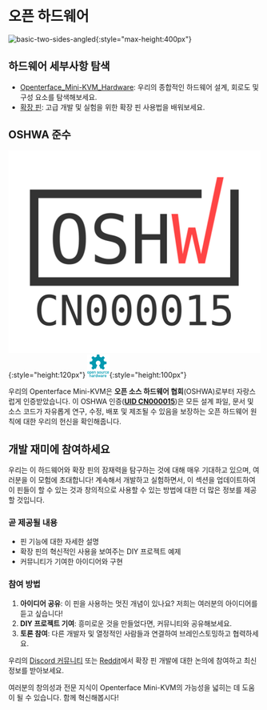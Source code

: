 # 오픈 하드웨어

![basic-two-sides-angled](https://assets.openterface.com/images/product/basic-two-sides-angled.jpg){:style="max-height:400px"}

## 하드웨어 세부사항 탐색

- [Openterface_Mini-KVM_Hardware](https://github.com/TechxArtisanStudio/Openterface_Mini-KVM_Hardware): 우리의 종합적인 하드웨어 설계, 회로도 및 구성 요소를 탐색해보세요.
- [확장 핀](pin.md): 고급 개발 및 실험을 위한 확장 핀 사용법을 배워보세요.

## OSHWA 준수

![UID-CN000015](images/trademark/oshw-cn000015.svg){:style="height:120px"}
![Open Source Hardware Association](images/trademark/open-source-hardware.svg){:style="height:100px"}

우리의 Openterface Mini-KVM은 **오픈 소스 하드웨어 협회**(OSHWA)로부터 자랑스럽게 인증받았습니다. 이 OSHWA 인증([**UID CN000015**](https://certification.oshwa.org/cn000015.html))은 모든 설계 파일, 문서 및 소스 코드가 자유롭게 연구, 수정, 배포 및 제조될 수 있음을 보장하는 오픈 하드웨어 원칙에 대한 우리의 헌신을 확인해줍니다.

## 개발 재미에 참여하세요

우리는 이 하드웨어와 확장 핀의 잠재력을 탐구하는 것에 대해 매우 기대하고 있으며, 여러분을 이 모험에 초대합니다! 계속해서 개발하고 실험하면서, 이 섹션을 업데이트하여 이 핀들이 할 수 있는 것과 창의적으로 사용할 수 있는 방법에 대한 더 많은 정보를 제공할 것입니다.

### 곧 제공될 내용
- 핀 기능에 대한 자세한 설명
- 확장 핀의 혁신적인 사용을 보여주는 DIY 프로젝트 예제
- 커뮤니티가 기여한 아이디어와 구현

### 참여 방법
1. **아이디어 공유**: 이 핀을 사용하는 멋진 개념이 있나요? 저희는 여러분의 아이디어를 듣고 싶습니다!
2. **DIY 프로젝트 기여**: 흥미로운 것을 만들었다면, 커뮤니티와 공유해보세요.
3. **토론 참여**: 다른 개발자 및 열정적인 사람들과 연결하여 브레인스토밍하고 협력하세요.

우리의 [Discord 커뮤니티](/discord) 또는 [Reddit](/reddit)에서 확장 핀 개발에 대한 논의에 참여하고 최신 정보를 받아보세요.

여러분의 창의성과 전문 지식이 Openterface Mini-KVM의 가능성을 넓히는 데 도움이 될 수 있습니다. 함께 혁신해봅시다!
